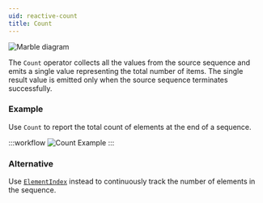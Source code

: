 ```yaml
---
uid: reactive-count
title: Count
---
```


![Marble diagram](~/images/reactive-count.svg)

The `Count` operator collects all the values from the source sequence and emits a single value representing the total number of items. The single result value is emitted only when the source sequence terminates successfully.

### Example

Use `Count` to report the total count of elements at the end of a sequence.

:::workflow
![Count Example](../workflows/reactive-count-example.bonsai)
:::

### Alternative

Use [`ElementIndex`](xref:Bonsai.Reactive.ElementIndex) instead to continuously track the number of elements in the sequence.